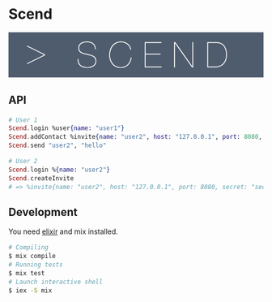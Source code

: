 # Scend

![scend-logo](logo.png)

## API

```elixir
# User 1
Scend.login %user{name: "user1"}
Scend.addContact %invite{name: "user2", host: "127.0.0.1", port: 8080, secret: "secret key"}
Scend.send "user2", "hello"
```

```elixir
# User 2
Scend.login %{name: "user2"}
Scend.createInvite
# => %invite{name: "user2", host: "127.0.0.1", port: 8080, secret: "secret key"}
```

## Development

You need [elixir] and mix installed.

```bash
# Compiling
$ mix compile
# Running tests
$ mix test
# Launch interactive shell
$ iex -S mix
```


[elixir]: http://elixir-lang.org/
